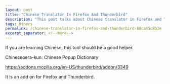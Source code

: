 ```yaml
---
layout: post
title: "Chinese Translator In Firefox And Thunderbird"
description: "This post talks about Chinese translator in Firefox and Thunderbird."
tags: Others
permalink: /chinese-translator-in-firefox-and-thunderbird-88ca45c8b3e
excerpt_separator: <!--more-->
---
```

If you are learning Chinese, this tool should be a good helper.

Chinesepera-kun: Chinese Popup Dictionary

https://addons.mozilla.org/en-US/thunderbird/addon/3349

It is an add on for Firefox and Thunderbird.
<!--more-->